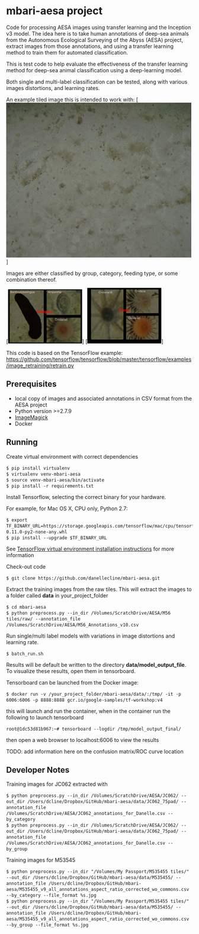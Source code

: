 # mbari-aesa project

Code for processing AESA images using transfer learning and the Inception v3 model.
The idea here is to take human annotations of deep-sea animals from the
Autonomous Ecological Surveying of the Abyss (AESA) project, extract images from those
annotations, and using a transfer learning method to train them for automated classification.

This is test code to help evaluate the effectiveness of the transfer learning method for
deep-sea animal classification using a deep-learning model.

Both single and multi-label classification can be tested, along with various images
distortions, and learning rates.

An example tiled image this is intended to work with:
[![ Image link ](https://github.com/danellecline/mbari-aesa/raw/master/img/M56_10441297_12987348573247_resized.jpg)]

Images are either classified by group, category, feeding type, or some combination thereof.

[![ Image link ](https://github.com/danellecline/mbari-aesa/raw/master/img/category_resized.jpg)]
[![ Image link ](https://github.com/danellecline/mbari-aesa/raw/master/img/group_resized.jpg)]

This code is based on the TensorFlow example:
https://github.com/tensorflow/tensorflow/blob/master/tensorflow/examples/image_retraining/retrain.py

## Prerequisites

- local copy of images and associated annotations in CSV format from the AESA project
- Python version >=2.7.9
- [ImageMagick](http://www.imagemagick.org/)
- Docker

## Running

Create virtual environment with correct dependencies

    $ pip install virtualenv
    $ virtualenv venv-mbari-aesa
    $ source venv-mbari-aesa/bin/activate
    $ pip install -r requirements.txt 

Install Tensorflow, selecting the correct binary for your hardware.

For example, for Mac OS X, CPU only, Python 2.7:

    $ export TF_BINARY_URL=https://storage.googleapis.com/tensorflow/mac/cpu/tensorflow-0.11.0-py2-none-any.whl
    $ pip install --upgrade $TF_BINARY_URL
    
See [TensorFlow virtual environment installation instructions](https://www.tensorflow.org/versions/r0.12/get_started/os_setup.html#virtualenv-installation) for more information

Check-out code

    $ git clone https://github.com/danellecline/mbari-aesa.git

Extract the training images from the raw tiles. This will extract the images to a folder called **data** in your_project_folder

    $ cd mbari-aesa
    $ python preprocess.py --in_dir /Volumes/ScratchDrive/AESA/M56 tiles/raw/ --annotation_file /Volumes/ScratchDrive/AESA/M56_Annotations_v10.csv
    
Run single/multi label models with variations in image distortions and learning rate.

    $ batch_run.sh

Results will be default be written to the directory **data/model_output_file**. To visualize these results, open them in tensorboard.

Tensorboard can be launched from the Docker image:

    $ docker run -v /your_project_folder/mbari-aesa/data/:/tmp/ -it -p 6006:6006 -p 8888:8888 gcr.io/google-samples/tf-workshop:v4

this will launch and run the container, when in the container run the following to launch tensorboard

    root@1dc53d81b967:~# tensorboard --logdir /tmp/model_output_final/

then open a web browser to localhost:6006 to view the results

TODO: add information here on the confusion matrix/ROC curve location


## Developer Notes

Training images for JC062 extracted with

    $ python preprocess.py --in_dir /Volumes/ScratchDrive/AESA/JC062/ --out_dir /Users/dcline/Dropbox/GitHub/mbari-aesa/data/JC062_75pad/ --annotation_file /Volumes/ScratchDrive/AESA/JC062_annotations_for_Danelle.csv --by_category 
    $ python preprocess.py --in_dir /Volumes/ScratchDrive/AESA/JC062/ --out_dir /Users/dcline/Dropbox/GitHub/mbari-aesa/data/JC062_75pad/ --annotation_file /Volumes/ScratchDrive/AESA/JC062_annotations_for_Danelle.csv --by_group

Training images for M53545

    $ python preprocess.py --in_dir "/Volumes/My Passport/M535455 tiles/" --out_dir /Users/dcline/Dropbox/GitHub/mbari-aesa/data/M535455/ --annotation_file /Users/dcline/Dropbox/GitHub/mbari-aesa/M535455_v9_all_annotations_aspect_ratio_corrected_wo_commons.csv --by_category --file_format %s.jpg
    $ python preprocess.py --in_dir "/Volumes/My Passport/M535455 tiles/" --out_dir /Users/dcline/Dropbox/GitHub/mbari-aesa/data/M535455/ --annotation_file /Users/dcline/Dropbox/GitHub/mbari-aesa/M535455_v9_all_annotations_aspect_ratio_corrected_wo_commons.csv --by_group --file_format %s.jpg


